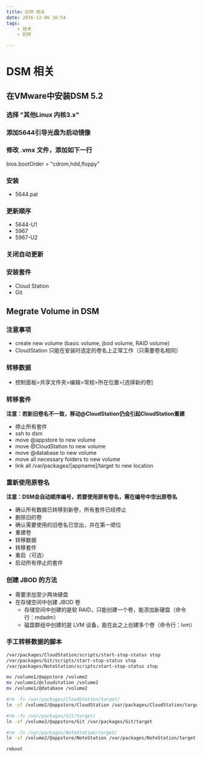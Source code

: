 ```yaml
---
title: DSM 相关
date: 2016-12-06 16:54
tags: 
    - 技术
    - DSM

---
```


# DSM 相关

## 在VMware中安装DSM 5.2

### 选择 "其他Linux 内核3.x"

### 添加5644引导光盘为启动镜像

### 修改 .vmx 文件，添加如下一行
bios.bootOrder = "cdrom,hdd,floppy"

### 安装
- 5644.pat

### 更新顺序
- 5644-U1
- 5967
- 5967-U2

### 关闭自动更新

### 安装套件
- Cloud Station
- Git

## Megrate Volume in DSM

### 注意事项
- create new volume (basic volume, jbod volume, RAID volume)
- CloudStation 只能在安装时选定的卷名上正常工作（只需要卷名相同）

### 转移数据
- 控制面板>共享文件夹>编辑>常规>所在位置>[选择新的卷]

### 转移套件
**注意：若新旧卷名不一致，移动@CloudStation仍会引起CloudStation重建**

- 停止所有套件
- ssh to dsm
- move @appstore to new volume
- move @CloudStation to new volume
- move @database to new volume
- move all necessary folders to new volume
- link all /var/packages/[appname]/target to new location

### 重新使用原卷名
**注意：DSM会自动顺序编号，若要使用原有卷名，需在编号中空出原卷名**

- 确认所有数据已转移到新卷，所有套件已经停止
- 删除旧的卷
- 确认需要使用的旧卷名已空出，并在第一顺位
- 重建卷
- 转移数据
- 转移套件
- 重启（可选）
- 启动所有停止的套件

### 创建 JBOD 的方法
- 需要添加至少两块硬盘
- 在存储空间中创建 JBOD 卷
    - 存储空间中创建的是软 RAID，只能创建一个卷，能添加新硬盘（命令行：mdadm）
    - 磁盘群组中创建的是 LVM 设备，能在此之上创建多个卷（命令行：lvm）

### 手工转移数据的脚本
```bash
/var/packages/CloudStation/scripts/start-stop-status stop
/var/packages/Git/scripts/start-stop-status stop
/var/packages/NoteStation/scripts/start-stop-status stop

mv /volume1/@appstore /volume2
mv /volume1/@cloudstation /volume2
mv /volume1/@database /volume2

#rm -fv /var/packages/CloudStation/target/
ln -sf /volume2/@appstore/CloudStation /var/packages/CloudStation/target

#rm -fv /var/packages/Git/target/
ln -sf /volume2/@appstore/Git /var/packages/Git/target

#rm -fv /var/packages/NoteStation/target/
ln -sf /volume2/@appstore/NoteStation /var/packages/NoteStation/target

reboot
```
